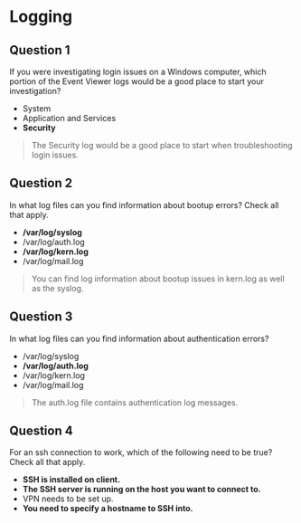 # Logging

## Question 1

If you were investigating login issues on a Windows computer, which portion of the Event Viewer logs would be a good place to start your investigation?

* System
* Application and Services
* **Security**

> The Security log would be a good place to start when troubleshooting login issues.

## Question 2

In what log files can you find information about bootup errors? Check all that apply.

* **/var/log/syslog**
* /var/log/auth.log
* **/var/log/kern.log**
* /var/log/mail.log

> You can find log information about bootup issues in kern.log as well as the syslog.

## Question 3

In what log files can you find information about authentication errors?

* /var/log/syslog
* **/var/log/auth.log**
* /var/log/kern.log
* /var/log/mail.log

> The auth.log file contains authentication log messages.

## Question 4

For an ssh connection to work, which of the following need to be true? Check all that apply.

* **SSH is installed on client.**
* **The SSH server is running on the host you want to connect to.**
* VPN needs to be set up.
* **You need to specify a hostname to SSH into.**
